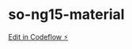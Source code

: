 # so-ng15-material

[Edit in Codeflow ⚡️](https://stackblitz.com/~/github.com/codeandcloud/so-ng15-material)